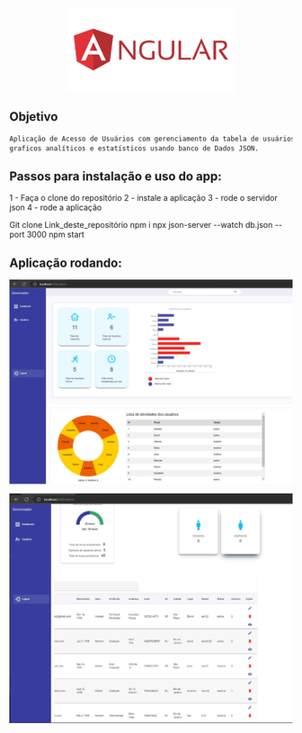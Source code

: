 

<p align="center">
  <img src="./src/assets/images/logo.png" width="300" alt="Angular" />
</p>


## Objetivo
```bash
Aplicação de Acesso de Usuários com gerenciamento da tabela de usuários e Dashboard com 
graficos analíticos e estatísticos usando banco de Dados JSON.

```

## Passos para instalação e uso do app:
1 - Faça o clone do repositório
2 - instale a aplicação
3 - rode o servidor json
4 - rode a aplicação

Git clone Link_deste_repositório
npm i 
npx json-server --watch db.json --port 3000
npm start

## Aplicação rodando:
<p align="center">
  <img src="./src/assets/images/1.jpg" width="800" alt="Angular" />
</p>
<p align="center">
  <img src="./src/assets/images/2.jpg" width="800" alt="Angular" />
</p>

